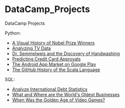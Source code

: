 # DataCamp_Projects
DataCamp Projects

Python:
- [A Visual History of Nobel Prize Winners](https://github.com/np1221/DataCamp_Projects/tree/main/A%20Visual%20History%20of%20Nobel%20Prize%20Winners)
- [Analyzing TV Data](https://github.com/np1221/DataCamp_Projects/tree/main/Analyzing%20TV%20Data)
- [Dr. Semmelweis and the Discovery of Handwashing](https://github.com/np1221/DataCamp_Projects/tree/main/Dr.%20Semmelweis%20and%20the%20Discovery%20of%20Handwashing)
- [Predicting Credit Card Approvals](https://github.com/np1221/DataCamp_Projects/tree/main/Predicting%20Credit%20Card%20Approvals)
- [The Android App Market on Google Play](https://github.com/np1221/DataCamp_Projects/tree/main/The%20Android%20App%20Market%20on%20Google%20Play)
- [The GitHub History of the Scala Language](https://github.com/np1221/DataCamp_Projects/tree/main/The%20GitHub%20History%20of%20the%20Scala%20Language)

SQL:
- [Analyze International Debt Statistics](https://github.com/np1221/DataCamp_Projects/tree/main/Analyze%20International%20Debt%20Statistics)
- [What and Where are the World's Oldest Businesses](https://github.com/np1221/DataCamp_Projects/tree/main/What%20and%20Where%20are%20the%20World's%20Oldest%20Businesses)
- [When Was the Golden Age of Video Games?](https://github.com/np1221/DataCamp_Projects/tree/main/When%20Was%20the%20Golden%20Age%20of%20Video%20Games%3F)
